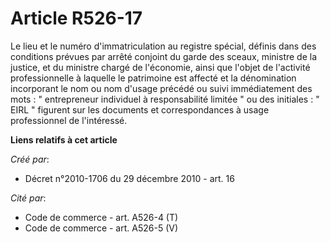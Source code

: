 # Article R526-17

Le lieu et le numéro d'immatriculation au registre spécial, définis dans des conditions prévues par arrêté conjoint du garde
des sceaux, ministre de la justice, et du ministre chargé de l'économie, ainsi que l'objet de l'activité professionnelle à
laquelle le patrimoine est affecté et la dénomination incorporant le nom ou nom d'usage précédé ou suivi immédiatement des
mots : " entrepreneur individuel à responsabilité limitée " ou des initiales : " EIRL " figurent sur les documents et
correspondances à usage professionnel de l'intéressé.

**Liens relatifs à cet article**

_Créé par_:

  - Décret n°2010-1706 du 29 décembre 2010 - art. 16

_Cité par_:

  - Code de commerce - art. A526-4 (T)
  - Code de commerce - art. A526-5 (V)
